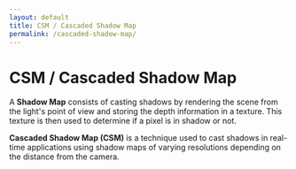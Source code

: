 ```yaml
---
layout: default
title: CSM / Cascaded Shadow Map
permalink: /cascaded-shadow-map/
---
```


# CSM / Cascaded Shadow Map

A **Shadow Map** consists of casting shadows by rendering the scene from the light's point of view and storing the depth information in a texture. This texture is then used to determine if a pixel is in shadow or not.

**Cascaded Shadow Map (CSM)** is a technique used to cast shadows in real-time applications using shadow maps of varying resolutions depending on the distance from the camera.